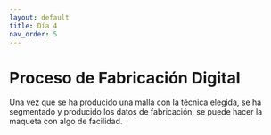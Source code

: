 ```yaml
---
layout: default
title: Día 4
nav_order: 5
---
```

# Proceso de Fabricación Digital

Una vez que se ha producido una malla con la técnica elegida, se ha segmentado y producido los datos de fabricación, se puede hacer la maqueta con algo de facilidad. 
